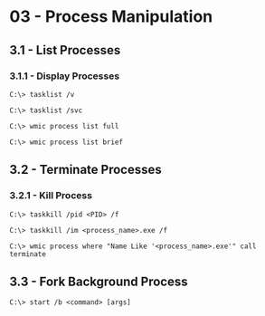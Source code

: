 # 03 - Process Manipulation

## 3.1 - List Processes

### 3.1.1 - Display Processes

`C:\> tasklist /v`

`C:\> tasklist /svc`

`C:\> wmic process list full`

`C:\> wmic process list brief`

## 3.2 - Terminate Processes

### 3.2.1 - Kill Process

`C:\> taskkill /pid <PID> /f`

`C:\> taskkill /im <process_name>.exe /f`

`C:\> wmic process where "Name Like '<process_name>.exe'" call terminate`

## 3.3 - Fork Background Process

`C:\> start /b <command> [args]`